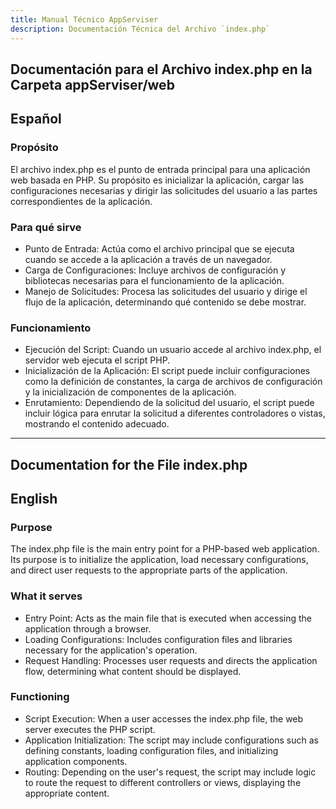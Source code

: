 ```yaml
---
title: Manual Técnico AppServiser
description: Documentación Técnica del Archivo `index.php`
---
```


## Documentación para el Archivo index.php en la Carpeta appServiser/web

## Español

### Propósito
El archivo index.php es el punto de entrada principal para una aplicación web basada en PHP. Su propósito es inicializar la aplicación, cargar las configuraciones necesarias y dirigir las solicitudes del usuario a las partes correspondientes de la aplicación.

### Para qué sirve
- Punto de Entrada: Actúa como el archivo principal que se ejecuta cuando se accede a la aplicación a través de un navegador.
- Carga de Configuraciones: Incluye archivos de configuración y bibliotecas necesarias para el funcionamiento de la aplicación.
- Manejo de Solicitudes: Procesa las solicitudes del usuario y dirige el flujo de la aplicación, determinando qué contenido se debe mostrar.

### Funcionamiento
- Ejecución del Script: Cuando un usuario accede al archivo index.php, el servidor web ejecuta el script PHP.
- Inicialización de la Aplicación: El script puede incluir configuraciones como la definición de constantes, la carga de archivos de configuración y la inicialización de componentes de la aplicación.
- Enrutamiento: Dependiendo de la solicitud del usuario, el script puede incluir lógica para enrutar la solicitud a diferentes controladores o vistas, mostrando el contenido adecuado.

---

## Documentation for the File index.php

## English

### Purpose
The index.php file is the main entry point for a PHP-based web application. Its purpose is to initialize the application, load necessary configurations, and direct user requests to the appropriate parts of the application.

### What it serves
- Entry Point: Acts as the main file that is executed when accessing the application through a browser.
- Loading Configurations: Includes configuration files and libraries necessary for the application's operation.
- Request Handling: Processes user requests and directs the application flow, determining what content should be displayed.

### Functioning
- Script Execution: When a user accesses the index.php file, the web server executes the PHP script.
- Application Initialization: The script may include configurations such as defining constants, loading configuration files, and initializing application components.
- Routing: Depending on the user's request, the script may include logic to route the request to different controllers or views, displaying the appropriate content.
